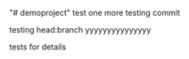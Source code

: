 "# demoproject"  test one more testing commit

testing head:branch yyyyyyyyyyyyyyy


tests for details